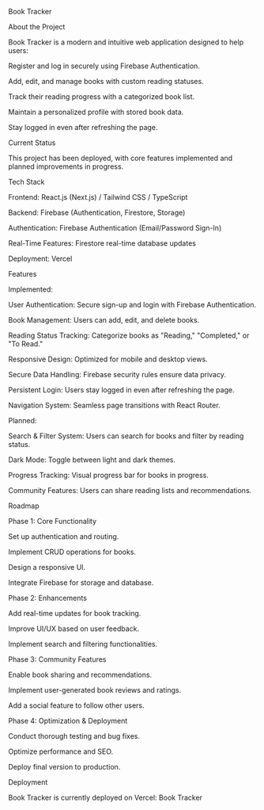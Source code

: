 Book Tracker

About the Project

Book Tracker is a modern and intuitive web application designed to help users:

Register and log in securely using Firebase Authentication.

Add, edit, and manage books with custom reading statuses.

Track their reading progress with a categorized book list.

Maintain a personalized profile with stored book data.

Stay logged in even after refreshing the page.

Current Status

This project has been deployed, with core features implemented and planned improvements in progress.

Tech Stack

Frontend: React.js (Next.js) / Tailwind CSS / TypeScript

Backend: Firebase (Authentication, Firestore, Storage)

Authentication: Firebase Authentication (Email/Password Sign-In)

Real-Time Features: Firestore real-time database updates

Deployment: Vercel

Features

Implemented:

User Authentication: Secure sign-up and login with Firebase Authentication.

Book Management: Users can add, edit, and delete books.

Reading Status Tracking: Categorize books as "Reading," "Completed," or "To Read."

Responsive Design: Optimized for mobile and desktop views.

Secure Data Handling: Firebase security rules ensure data privacy.

Persistent Login: Users stay logged in even after refreshing the page.

Navigation System: Seamless page transitions with React Router.

Planned:

Search & Filter System: Users can search for books and filter by reading status.

Dark Mode: Toggle between light and dark themes.

Progress Tracking: Visual progress bar for books in progress.

Community Features: Users can share reading lists and recommendations.

Roadmap

Phase 1: Core Functionality

Set up authentication and routing.

Implement CRUD operations for books.

Design a responsive UI.

Integrate Firebase for storage and database.

Phase 2: Enhancements

Add real-time updates for book tracking.

Improve UI/UX based on user feedback.

Implement search and filtering functionalities.

Phase 3: Community Features

Enable book sharing and recommendations.

Implement user-generated book reviews and ratings.

Add a social feature to follow other users.

Phase 4: Optimization & Deployment

Conduct thorough testing and bug fixes.

Optimize performance and SEO.

Deploy final version to production.

Deployment

Book Tracker is currently deployed on Vercel: Book Tracker